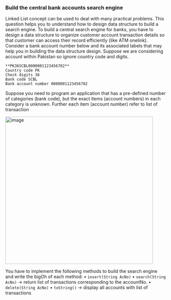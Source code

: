 ### Build the central bank accounts search engine

Linked List concept can be used to deal with many practical problems. This question helps
you to understand how to design data structure to build a search engine.
To build a central search engine for banks, you have to design a data structure to organize
customer account transaction details so that customer can access their record efficiently
(like ATM onelink). Consider a bank account number below and its associated labels that
may help you in building the data structure design. Suppose we are considering account
within Pakistan so ignore country code and digits.

```
**PK36SCBL0000001123456702**
Country code PK
Check digits 36
Bank code SCBL
Bank account number 0000001123456702
```

Suppose you need to program an application that has a pre-defined number of categories
(bank code), but the exact items (account numbers) in each category is unknown. Further
each item (account number) refer to list of transaction

<img width="462" alt="image" src="https://user-images.githubusercontent.com/94866222/187089463-2db71d18-cec3-4b1d-8017-1b2a474cfd13.png">

You have to implement the following methods to build the search engine and write the bigOh
of each method:
• `insert(String AcNo)`
• `search(String AcNo)` → return list of transactions corresponding to the accountNo.
• `delete(String AcNo)`
• `toString()` → display all accounts with list of transactions 
